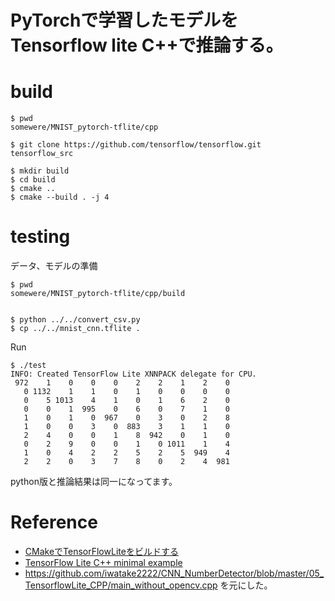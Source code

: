# PyTorchで学習したモデルをTensorflow lite C++で推論する。

# build

```
$ pwd
somewere/MNIST_pytorch-tflite/cpp

$ git clone https://github.com/tensorflow/tensorflow.git tensorflow_src

$ mkdir build
$ cd build
$ cmake ..
$ cmake --build . -j 4

```

# testing

データ、モデルの準備

```
$ pwd
somewere/MNIST_pytorch-tflite/cpp/build


$ python ../../convert_csv.py
$ cp ../../mnist_cnn.tflite .
```

Run

```
$ ./test 
INFO: Created TensorFlow Lite XNNPACK delegate for CPU.
 972    1    0    0    0    2    2    1    2    0 
   0 1132    1    1    0    1    0    0    0    0 
   0    5 1013    4    1    0    1    6    2    0 
   0    0    1  995    0    6    0    7    1    0 
   1    0    1    0  967    0    3    0    2    8 
   1    0    0    3    0  883    3    1    1    0 
   2    4    0    0    1    8  942    0    1    0 
   0    2    9    0    0    1    0 1011    1    4 
   1    0    4    2    2    5    2    5  949    4 
   2    2    0    3    7    8    0    2    4  981 
```

python版と推論結果は同一になってます。

# Reference

- [CMakeでTensorFlowLiteをビルドする](https://www.tensorflow.org/lite/guide/build_cmake)
- [TensorFlow Lite C++ minimal example](https://github.com/tensorflow/tensorflow/tree/master/tensorflow/lite/examples/minimal)
- https://github.com/iwatake2222/CNN_NumberDetector/blob/master/05_TensorflowLite_CPP/main_without_opencv.cpp を元にした。







